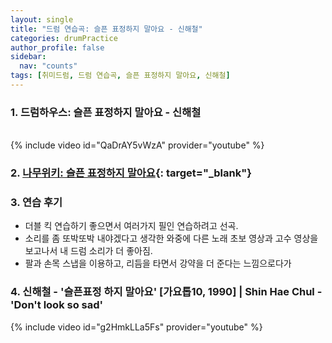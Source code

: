 ```yaml
---
layout: single
title: "드럼 연습곡: 슬픈 표정하지 말아요 - 신해철"
categories: drumPractice
author_profile: false
sidebar:
  nav: "counts"
tags: [취미드럼, 드럼 연습곡, 슬픈 표정하지 말아요, 신해철]
---
```


### 1. 드럼하우스: 슬픈 표정하지 말아요 - 신해철

<br/>
{% include video id="QaDrAY5vWzA" provider="youtube" %}

### 2. [나무위키: 슬픈 표정하지 말아요](https://namu.wiki/w/%EC%8A%AC%ED%94%88%20%ED%91%9C%EC%A0%95%20%ED%95%98%EC%A7%80%20%EB%A7%90%EC%95%84%EC%9A%94?from=%EC%8A%AC%ED%94%88%ED%91%9C%EC%A0%95%ED%95%98%EC%A7%80%20%EB%A7%90%EC%95%84%EC%9A%94){: target="_blank"}

### 3. 연습 후기

- 더블 킥 연습하기 좋으면서 여러가지 필인 연습하려고 선곡.
- 소리를 좀 또박또박 내야겠다고 생각한 와중에 다른 노래 초보 영상과 고수 영상을 보고나서 내 드럼 소리가 더 좋아짐.
- 팔과 손목 스냅을 이용하고, 리듬을 타면서 강약을 더 준다는 느낌으로다가

### 4. 신해철 - '슬픈표정 하지 말아요' [가요톱10, 1990] | Shin Hae Chul - 'Don't look so sad'

{% include video id="g2HmkLLa5Fs" provider="youtube" %}
